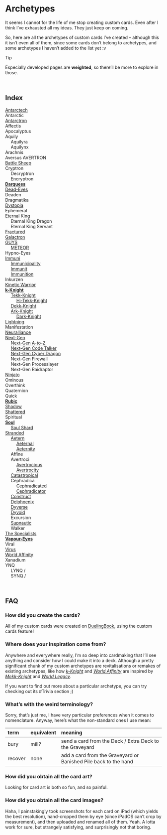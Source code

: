 # Archetypes
<!-- #SQUARK live! index!
| dest = yugioh/archetypes
| desc = All the custom archetypes I’ve designed
| capt = Index Page
| style = yugioh
| index = yugioh/archetypes
| shard = index / yugioh-archetypes
-->

It seems I cannot for the life of me stop creating custom cards. Even after I think I’ve exhausted all my ideas. They just keep on coming.

So, here are all the archetypes of custom cards I’ve created – although this it isn’t even all of them, since some cards don’t belong to archetypes, and some archetypes I haven’t added to the list yet :v

> [!Tip]
> Especially developed pages are **weighted**, so there’ll be more to explore in those.


<br>


## Index

[Antarctech](Antarctech.md)  
Antarctic  
[Antarctron](Antarctron.md)  
Affectis  
Apocalyptus  
Aquily  
&emsp; Aquilyra  
&emsp; Aquilynx  
Arachnis  
Aversus
AVERTRON  
[Battle Sheep](Battle%20Sheep.md)  
Cryptron  
&emsp; Decryptron  
&emsp; Encryptron  
[**Darquess**](Darquess.md)  
[Dead-Eyes](Dead-Eyes.md)  
Deaden  
Dragmatika  
[Dystopia](Dystopia.md)  
Ephemeral  
Eternal King  
&emsp; Eternal King Dragon  
&emsp; Eternal King Servant  
[Fractured](Fractured.md)  
[Galactron](Galactron.md)  
[GUYS](GUYS.md)  
&emsp; [METEOR](METEOR.md)  
Hypno-Eyes  
[Immuni](Immuni.md)  
&emsp; [Immunicipality](Immunicipality.md)  
&emsp; [Immunit](Immunit.md)  
&emsp; [Immunition](Immunition.md)  
Inkurzen  
[Kinetic Warrior](Kinetic%20Warrior.md)  
[**k-Knight**](k-Knight.md)  
&emsp; [Tekk-Knight](Tekk-Knight.md)  
&emsp; &emsp; [Hi-Tekk-Knight](Tekk-Knight.md)  
&emsp; [Dekk-Knight](Dekk-Knight.md)  
&emsp; [Ark-Knight](Ark-Knight.md)  
&emsp; &emsp; [Dark-Knight](Dark-Knight.md)  
[Lightning](Lightning.md)  
Manifestation  
[Neuralliance](Neuralliance.md)  
[Next-Gen](Next-Gen.md)  
&emsp; [Next-Gen A-to-Z](Next-Gen%20A-to-Z.md)  
&emsp; [Next-Gen Code Talker](Next-Gen%20Code%20Talker.md)  
&emsp; [Next-Gen Cyber Dragon](Next-Gen%20Cyber%20Dragon.md)  
&emsp; Next-Gen Firewall  
&emsp; Next-Gen Processlayer  
&emsp; Next-Gen Raidraptor  
[Ninjato](Ninjato.md)  
Ominous  
Overthink  
Quaternion  
Quick  
[**Rubic**](Rubic.md)  
[Shadow](Shadow.md)  
[Shattered](Shattered.md)  
Spiritual  
[**Soul**](Soul.md)  
&emsp; [Soul Shard](Soul.md)  
[Stranded](Stranded.md)  
&emsp; [Aetern](Aetern.md)  
&emsp; &emsp; [Aeternal](Aeternal.md)  
&emsp; &emsp; [Aeternity](Aeternity.md)  
&emsp; Affine  
&emsp; Avertroci    
&emsp; &emsp; [Avertrocious](Avertrocious.md)  
&emsp; &emsp; [Avertrocity](Avertrocit.md)  
&emsp; [Catastropical](Catastropical.md)  
&emsp; Cephradica  
&emsp; &emsp; [Cephradicated](Cephradicated.md)  
&emsp; &emsp; [Cephradicator](Cephradicator.md)  
&emsp; [Construct](Construct.md)  
&emsp; [Delphoenix](Delphoenix.md)  
&emsp; [Dyverse](Dyverse.md)  
&emsp; [Dyvoid](Dyvoid.md)  
&emsp; Excursion  
&emsp; [Supnautic](Supnautic.md)  
&emsp; Walker  
[The Specialists](The%20Specialists.md)  
[**Vapour-Eyes**](Vapour-Eyes.md)  
Viral  
[Virus](Virus.md)  
[World Affinity](World%20Affinity.md)  
Xanadium  
YNQ  
&emsp; LYNQ /  
&emsp; SYNQ /  


<br>


## FAQ

### How did you create the cards?
All of my custom cards were created on [DuelingBook](https://duelingbook.com), using the custom cards feature!

### Where does your inspiration come from?
Anywhere and everywhere really, I’m so deep into cardmaking that I’ll see anything and consider how I could make it into a deck. Although a pretty significant chunk of my custom archetypes are revitalisations or remakes of existing archetypes, like how [*k-Knight*](k-Knight.md) and [*World Affinity*](World%20Affinity.md) are inspired by [*Mekk-Knight*](https://yugipedia.com/wiki/Mekk-Knight) and [*World Legacy*](https://yugipedia.com/wiki/World_Legacy).

If you want to find out more about a particular archetype, you can try checking out its #Trivia section ;)

### What’s with the weird terminology?
Sorry, that’s just me, I have very particular preferences when it comes to nomenclature. Anyway, here’s what the non-standard ones I use mean:

| term | equivalent | meaning |
| :--- | :--------- | :------ |
| bury | mill? | send a card from the Deck / Extra Deck to the Graveyard |
| recover | none | add a card from the Graveyard or Banished Pile back to the hand |

### How did you obtain all the card art?
Looking for card art is both so fun, and so painful.

### How did you obtain all the card images?
Haha, I painstakingly took screenshots for each card on iPad (which yields the best resolution), hand-cropped them by eye (since iPadOS can’t crop by measurement), and then uploaded and renamed all of them. Yeah. A lotta work for sure, but strangely satisfying, and surprisingly not that boring.
